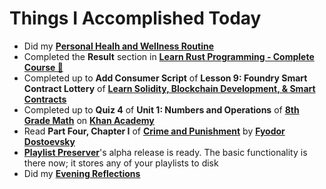 # Things I Accomplished Today

- Did my **[Personal Healh and Wellness Routine](../../routines/2024/personal-health-and-wellness-routine/personal-health-and-wellness-routine-2024-week-8)**
- Completed the **Result** section in **[Learn Rust Programming - Complete Course 🦀](https://www.youtube.com/watch?v=BpPEoZW5IiY)**
- Completed up to **Add Consumer Script** of **Lesson 9: Foundry Smart Contract Lottery** of **[Learn Solidity, Blockchain Development, & Smart Contracts](https://www.youtube.com/watch?v=umepbfKp5rI)**
- Completed up to **Quiz 4** of **Unit 1: Numbers and Operations** of **[8th Grade Math](https://www.khanacademy.org/math/cc-eighth-grade-math)** on **[Khan Academy](https://www.khanacademy.org)**
- Read **Part Four, Chapter I** of **[Crime and Punishment](https://www.goodreads.com/book/show/7144.Crime_and_Punishment)** by **[Fyodor Dostoevsky](https://www.goodreads.com/author/show/3137322.Fyodor_Dostoevsky)**
- **[Playlist Preserver](https://github.com/evorhard/Playlist-Preserver)**'s alpha release is ready. The basic functionality is there now; it stores any of your playlists to disk
- Did my **[Evening Reflections](../../routines/evening-reflections.md)**
